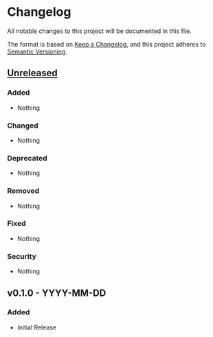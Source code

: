 # Changelog

All notable changes to this project will be documented in this file.

The format is based on [Keep a Changelog](https://keepachangelog.com/en/1.0.0/),
and this project adheres to [Semantic Versioning](https://semver.org/spec/v2.0.0.html).

## [Unreleased](https://github.com/vendor_slug/package_slug/compare/v0.1.0...master)

### Added

- Nothing

### Changed

- Nothing

### Deprecated

- Nothing

### Removed

- Nothing

### Fixed

- Nothing

### Security

- Nothing

<!-- New Release notes will be placed here automatically -->
## v0.1.0 - YYYY-MM-DD

### Added

- Initial Release
